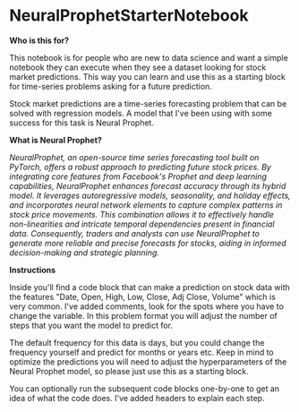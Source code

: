 # NeuralProphetStarterNotebook

**Who is this for?**

This notebook is for people who are new to data science and want a simple notebook they can execute when they see a dataset looking for stock market predictions. This way you can learn and use this as a starting block for time-series problems asking for a future prediction.

Stock market predictions are a time-series forecasting problem that can be solved with regression models. A model that I've been using with some success for this task is Neural Prophet.

**What is Neural Prophet?**

*NeuralProphet, an open-source time series forecasting tool built on PyTorch, offers a robust approach to predicting future stock prices. By integrating core features from Facebook's Prophet and deep learning capabilities, NeuralProphet enhances forecast accuracy through its hybrid model. It leverages autoregressive models, seasonality, and holiday effects, and incorporates neural network elements to capture complex patterns in stock price movements. This combination allows it to effectively handle non-linearities and intricate temporal dependencies present in financial data. Consequently, traders and analysts can use NeuralProphet to generate more reliable and precise forecasts for stocks, aiding in informed decision-making and strategic planning.*

**Instructions**

Inside you'll find a code block that can make a prediction on stock data with the features "Date, Open, High, Low, Close, Adj Close, Volume" which is very common. I've added comments, look for the spots where you have to change the variable. In this problem format you will adjust the number of steps that you want the model to predict for. 

The default frequency for this data is days, but you could change the frequency yourself and predict for months or years etc. Keep in mind to optimize the predictions you will need to adjust the hyperparameters of the Neural Prophet model, so please just use this as a starting block.

You can optionally run the subsequent code blocks one-by-one to get an idea of what the code does. I've added headers to explain each step.
